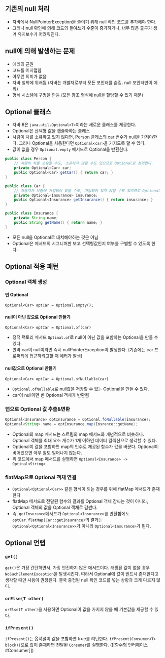 ## 기존의 null 처리
- 자바에서 NullPointerException을 줄이기 위해 null 확인 코드를 추가해야 한다.
- 그러나 null 확인에 의해 코드의 들여쓰기 수준이 증가하거나, 너무 많은 출구가 생겨 유지보수가 어려워진다.

## null에 의해 발생하는 문제
- 에러의 근원
- 코드를 어지럽힘
- 아무런 의미가 없음
- 자바 철학에 위배됨 (자바는 개발자로부터 모든 포인터를 숨김. null 포인터만이 예외)
- 형식 시스템에 구멍을 만듬 (모든 참조 형식에 null을 할당할 수 있기 때문)

## Optional 클래스
- 자바 8은 `java.util.Optional<T>`이라는 새로운 클래스를 제공한다.
- Optional은 선택형 값을 캡슐화하는 클래스
- 사람이 차를 소유하고 있지 않다면, Person 클래스의 car 변수가 null을 가져야한다. 그러나 Optional을 사용한다면 `Optional<car>`을 가지도록 할 수 있다.
- 값이 없을 경우 `Optional.empty` 메서드로 Optional을 반환한다.
```java
public class Person {
	// 사람이 차를 소유할 수도, 소유하지 않을 수도 있으므로 Optional로 정의한다.
	private Optional<Car> car;
	public Optional<Car> getCar() { return car; }
}

public class Car {
	// 자동차가 보함에 가입되어 있을 수도, 가입되어 있지 않을 수도 있으므로 Optional로 정의한다.
	private Optional<Insurance> insurance;
	public Optional<Insurance> getInsurance() { return insurance; }
}

public class Insurance {
	private String name;
	public String getName() { return name; }
}
```
- 모든 null을 Optional로 대치해야하는 것은 아님
- Optional은 메서드의 시그니처만 보고 선택형값인지 여부를 구별할 수 있도록 한다.

## Optional 적용 패턴
### Optional 객체 생성
#### 빈 Optional
`Optional<Car> optCar = Optional.empty();`
#### null이 아닌 값으로 Optional 만들기
`Optional<Car> optCar = Optional.of(car)`
- 정적 팩토리 메서드 `Optinal.of`로 null이 아닌 값을 포함하는 Optional을 만들 수 있다.
- 만약 car이 null이라면 즉시 nullPointerException이 발생한다. (기존에는 car 프로퍼티에 접근하려고할 때 에러가 발생)
#### null값으로 Optional 만들기
`Optional<Car> optCar = Optional.ofNullable(car)`
- `Optional.ofNullable`로 null값을 저장할 수 있는 Optional을 만들 수 있다.
- car이 null이면 빈 Optional 객체가 반환됨

### 맵으로 Optional 값 추출&변환
```java
Optional<Insurance> optInsurance = Optional.foNullable(insurance);
Optional<String> name = optInsurance.map(Insrance::getName);
```
- Optional의 map 메서드는 스트림의 map 메서드와 개념적으로 비슷하다. Optional 객체를 최대 요소 개수가 1개 이하인 데이터 컬렉션으로 생각할 수 있다.
- Optional이 값을 포함하면 map의 인수로 제공된 함수가 값을 바꾼다. Optional이 비어있으면 아무 일도 일어나지 않는다.
- 위 코드에서 map 메서드를 실행하면 `Optional<Insurance> -> Optinal<String>`
### flatMap으로 Optional 객체 연결
- `Optional<Optional<Car>>` 같은 형식이 되는 경우를 위해 flatMap 메서드가 존재한다
- flatMap 메서드로 전달된 함수의 결과를 Optional 객체 감싸는 것이 아니라, Optional 객체의 값을 Optional 객체로 감싼다.
- 즉, `getInsurance`메서드가 `Optional<Insurance>`를 반환함에도 `optCar.flatMap(Car::getInsurance)`의 결과는 `Optional<Optional<Insurance>>`가 아니라 `Optional<Insurance>`가 된다.

## Optional 언랩
### `get()`
`get()`은 가장 간단하면서, 가장 안전하지 않은 메서드이다. 래핑된 값이 없을 경우 `NoSuchElementException`을 발생시킨다. 따라서 Optional에 값이 반드시 존재한다고 생각할 때만 사용이 권장된다. 결국 중첩된 null 확인 코드를 넣는 상황과 크게 다르지 않다.
### `orElse(T other)`
`orElse(T other)`을 사용하면 Optional이 값을 가지지 않을 때 기본값을 제공할 수 있다.
### `ifPresent()`
`ifPresent()`는 옵셔널이 값을 포함하면 true를 리턴한다.
`ifPresent(Consumer<T> block))`으로 값이 존재하면 전달된 `Consumer`를 실행한다. ([[함수형 인터페이스#Consumer]])